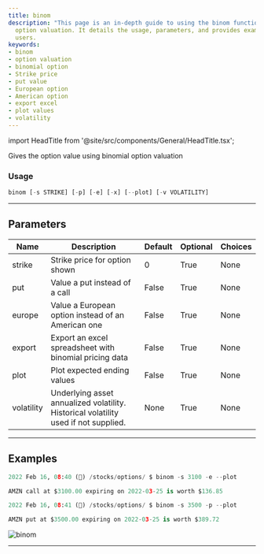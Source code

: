 ```yaml
---
title: binom
description: "This page is an in-depth guide to using the binom function for binomial"
  option valuation. It details the usage, parameters, and provides examples to assist
  users.
keywords:
- binom
- option valuation
- binomial option
- Strike price
- put value
- European option
- American option
- export excel
- plot values
- volatility
---
```


import HeadTitle from '@site/src/components/General/HeadTitle.tsx';

<HeadTitle title="stocks/options/binom - Reference | OpenBB Terminal Docs" />

Gives the option value using binomial option valuation

### Usage

```python
binom [-s STRIKE] [-p] [-e] [-x] [--plot] [-v VOLATILITY]
```

---

## Parameters

| Name | Description | Default | Optional | Choices |
| ---- | ----------- | ------- | -------- | ------- |
| strike | Strike price for option shown | 0 | True | None |
| put | Value a put instead of a call | False | True | None |
| europe | Value a European option instead of an American one | False | True | None |
| export | Export an excel spreadsheet with binomial pricing data | False | True | None |
| plot | Plot expected ending values | False | True | None |
| volatility | Underlying asset annualized volatility. Historical volatility used if not supplied. | None | True | None |


---

## Examples

```python
2022 Feb 16, 08:40 (🦋) /stocks/options/ $ binom -s 3100 -e --plot

AMZN call at $3100.00 expiring on 2022-03-25 is worth $136.85

2022 Feb 16, 08:41 (🦋) /stocks/options/ $ binom -s 3500 -p --plot

AMZN put at $3500.00 expiring on 2022-03-25 is worth $389.72
```
![binom](https://user-images.githubusercontent.com/46355364/154276789-b6786517-3bea-4aa7-9d2e-e6669dd82587.png)

---
